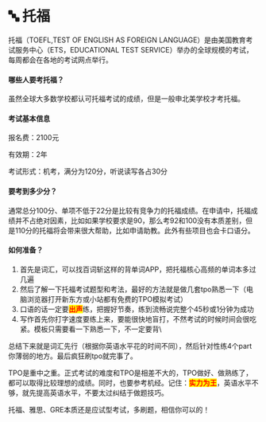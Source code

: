 # 🔤 托福

&#x20;   托福（TOEFL,TEST OF ENGLISH AS FOREIGN LANGUAGE）是由美国教育考试服务中心（ETS，EDUCATIONAL TEST SERVICE）举办的全球规模的考试，每周都会在各地的考试网点举行。

#### 哪些人要考托福？

虽然全球大多数学校都认可托福考试的成绩，但是一般申北美学校才考托福。

#### 考试基本信息

报名费：2100元

有效期：2年

考试形式：机考，满分为120分，听说读写各占30分

#### 要考到多少分？

通常总分100分、单项不低于22分是比较有竞争力的托福成绩。在申请中，托福成绩并不占绝对因素，比如如果学校要求是90，那么考92和100没有本质差别，但是110分的托福将会带来很大帮助，比如申请助教。此外有些项目也会卡口语分。

#### 如何准备？

1. 首先是词汇，可以找百词斩这样的背单词APP，把托福核心高频的单词本多过几遍
2. 然后了解一下托福考试题型和考法，最好的方法就是做几套tpo熟悉一下（电脑浏览器打开新东方或小站都有免费的TPO模拟考试）
3. 口语的话一定要<mark style="color:red;">**出声**</mark>练，把握好节奏，练到流畅说完整个45秒或1分钟为成功
4. 写作首先你打字速度要练上来，要能很快地盲打，不然考试的时候时间会很吃紧。模板只需要看一下熟悉一下，不一定要背\


总结下来就是词汇先行（根据你英语水平花的时间不同），然后针对性练4个part你薄弱的地方。最后疯狂刷tpo就完事了。

TPO是重中之重。正式考试的难度和TPO是相差不大的，TPO做好、做熟练了，都可以取得比较理想的成绩。同时，也要参考机经。记住：<mark style="color:red;">**实力为王**</mark>，英语水平不够，就先提高英语水平，不要太过纠结于做题技巧。

托福、雅思、GRE本质还是应试型考试，多刷题，相信你可以的！
